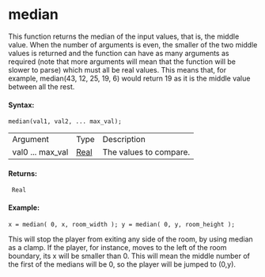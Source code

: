 # median

This function returns the median of the input values, that is, the
middle value. When the number of arguments is even, the smaller of the
two middle values is returned and the function can have as many
arguments as required (note that more arguments will mean that the
function will be slower to parse) which must all be real values. This
means that, for example, median(43, 12, 25, 19, 6) would return 19 as it
is the middle value between all the rest.

#### Syntax:

``` gml
median(val1, val2, ... max_val);
```

|                  |                                                                         |                        |
|------------------|-------------------------------------------------------------------------|------------------------|
| Argument         | Type                                                                    | Description            |
| val0 ... max_val |  [Real](../../../../../GameMaker_Language/GML_Overview/Data_Types)  | The values to compare. |

#### Returns:

``` gml
 Real
```

#### Example:

``` gml
x = median( 0, x, room_width ); y = median( 0, y, room_height );
```

This will stop the player from exiting any side of the room, by using
median as a clamp. If the player, for instance, moves to the left of the
room boundary, its x will be smaller than 0. This will mean the middle
number of the first of the medians will be 0, so the player will be
jumped to (0,y).
